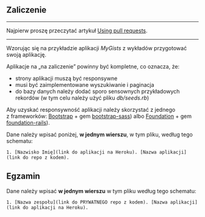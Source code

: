 ## Zaliczenie

----

Najpierw proszę przeczytać artykuł [Using pull requests](https://help.github.com/articles/using-pull-requests/).

----

Wzorując się na przykładzie aplikacji *MyGists* z wykładów przygotować swoją aplikację.

Aplikacje na „na zaliczenie” powinny być kompletne, co oznacza, że:

* strony aplikacji muszą być responsywne
* musi być zaimplementowane wyszukiwanie i paginacja
* do bazy danych należy dodać sporo sensownych przykładowych rekordów
  (w tym celu należy użyć pliku *db/seeds.rb*)

Aby uzyskać responsywność aplikacji należy skorzystać z jednego z frameworków:
[Bootstrap](http://getbootstrap.com/) + gem
[bootstrap-sass](https://github.com/twbs/bootstrap-sass))
albo
[Foundation](http://foundation.zurb.com/) + gem
[foundation-rails](https://github.com/zurb/foundation-rails)).

Dane należy wpisać poniżej, **w jednym wierszu**, w tym pliku, według tego schematu:

```console
1. [Nazwisko Imię](link do aplikacji na Heroku). [Nazwa aplikacji](link do repo z kodem).
```



## Egzamin

Dane należy wpisać **w jednym wierszu** w tym pliku według tego schematu:

```console
1. [Nazwa zespołu](link do PRYWATNEGO repo z kodem). [Nazwa aplikacji](link do aplikacji na Heroku).
```
